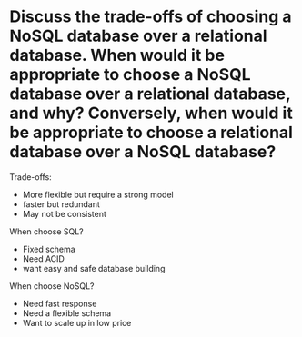 # Discuss the trade-offs of choosing a NoSQL database over a relational database. When would it be appropriate to choose a NoSQL database over a relational database, and why? Conversely, when would it be appropriate to choose a relational database over a NoSQL database?

Trade-offs:
- More flexible but require a strong model
- faster but redundant
- May not be consistent

When choose SQL?
- Fixed schema
- Need ACID
- want easy and safe database building

When choose NoSQL?
- Need fast response
- Need a flexible schema
- Want to scale up in low price